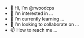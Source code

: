 - 👋 Hi, I’m @rwoodcps
- 👀 I’m interested in ...
- 🌱 I’m currently learning ...
- 💞️ I’m looking to collaborate on ...
- 📫 How to reach me ...

<!---
rwoodcps/rwoodcps is a ✨ special ✨ repository because its `README.md` (this file) appears on your GitHub profile.
You can click the Preview link to take a look at your changes.
--->

